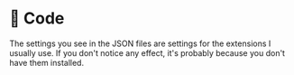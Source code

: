 # 🔩 Code

The settings you see in the JSON files are settings for the extensions I usually use.
If you don't notice any effect, it's probably because you don't have them installed.

